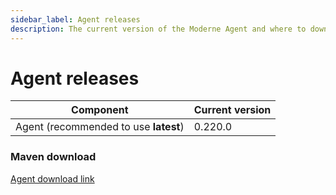 ```yaml
---
sidebar_label: Agent releases
description: The current version of the Moderne Agent and where to download it.
---
```


# Agent releases

| Component                             | Current version |
| ------------------------------------- | --------------- |
| Agent (recommended to use **latest**) | 0.220.0         |

### Maven download

[Agent download link](https://repo1.maven.org/maven2/io/moderne/moderne-agent/0.219.0/moderne-agent-0.219.0.jar)

